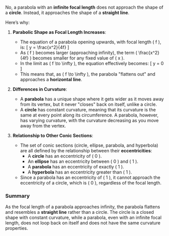 No, a parabola with an **infinite focal length** does not approach the shape of a **circle**. Instead, it approaches the shape of a **straight line**.

Here’s why:

1. **Parabolic Shape as Focal Length Increases**:
   - The equation of a parabola opening upwards, with focal length \( f \), is:
     \[
     y = \frac{x^2}{4f}
     \]
   - As \( f \) becomes larger (approaching infinity), the term \( \frac{x^2}{4f} \) becomes smaller for any fixed value of \( x \).
   - In the limit as \( f \to \infty \), the equation effectively becomes:
     \[
     y = 0
     \]
   - This means that, as \( f \to \infty \), the parabola "flattens out" and approaches a **horizontal line**.

2. **Differences in Curvature**:
   - A **parabola** has a unique shape where it gets wider as it moves away from its vertex, but it never "closes" back on itself, unlike a circle.
   - A **circle** has constant curvature, meaning that its curvature is the same at every point along its circumference. A parabola, however, has varying curvature, with the curvature decreasing as you move away from the vertex.

3. **Relationship to Other Conic Sections**:
   - The set of conic sections (circle, ellipse, parabola, and hyperbola) are all defined by the relationship between their **eccentricities**:
     - A **circle** has an eccentricity of \( 0 \).
     - An **ellipse** has an eccentricity between \( 0 \) and \( 1 \).
     - A **parabola** has an eccentricity of exactly \( 1 \).
     - A **hyperbola** has an eccentricity greater than \( 1 \).
   - Since a parabola has an eccentricity of \( 1 \), it cannot approach the eccentricity of a circle, which is \( 0 \), regardless of the focal length.

### Summary
As the focal length of a parabola approaches infinity, the parabola flattens and resembles a **straight line** rather than a circle. The circle is a closed shape with constant curvature, while a parabola, even with an infinite focal length, does not loop back on itself and does not have the same curvature properties.
